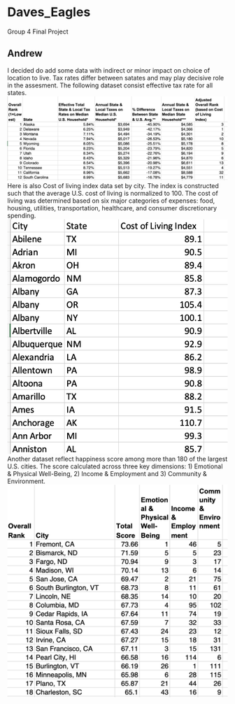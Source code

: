 # Daves_Eagles
Group 4 Final Project
## Andrew
I decided do add some data with indirect or minor impact on choice of location to live. 
Tax rates differ between satates and may play decisive role in the assesment. The following dataset consist effective tax rate for all states.
![tax](https://github.com/sjpozzuoli/Daves_Eagles/blob/b3a319514026441ec201d7f059dbe0e7199b0ffc/resources/effective_tax_rate.png)
Here is also Cost of living index data set by city. The index is constructed such that the average U.S. cost of living is normalized to 100. The cost of living was determined based on six major categories of expenses: food, housing, utilities, transportation, healthcare, and consumer discretionary spending.
![cost_of_living](https://github.com/sjpozzuoli/Daves_Eagles/blob/b3a319514026441ec201d7f059dbe0e7199b0ffc/resources/cost_of_living.png)
Another dataset reflect happiness score among more than 180 of the largest U.S. cities. The score calculated across three key dimensions: 1) Emotional & Physical Well-Being, 2) Income & Employment and 3) Community & Environment.
![happiness](https://github.com/sjpozzuoli/Daves_Eagles/blob/b3a319514026441ec201d7f059dbe0e7199b0ffc/resources/happiest_cities.png)
